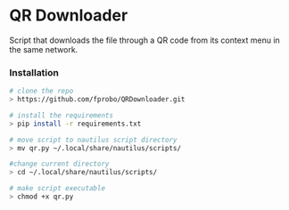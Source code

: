 # QR Downloader

Script that downloads the file through a QR code from its context menu in the same network.

### Installation
```bash
# clone the repo
> https://github.com/fprobo/QRDownloader.git

# install the requirements
> pip install -r requirements.txt

# move script to nautilus script directory
> mv qr.py ~/.local/share/nautilus/scripts/

#change current directory
> cd ~/.local/share/nautilus/scripts/

# make script executable
> chmod +x qr.py
```
